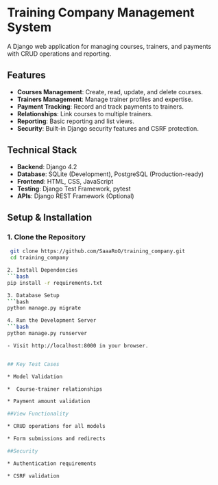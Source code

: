 
# Training Company Management System

A Django web application for managing courses, trainers, and payments with CRUD operations and reporting.

## Features
- **Courses Management**: Create, read, update, and delete courses.
- **Trainers Management**: Manage trainer profiles and expertise.
- **Payment Tracking**: Record and track payments to trainers.
- **Relationships**: Link courses to multiple trainers.
- **Reporting**: Basic reporting and list views.
- **Security**: Built-in Django security features and CSRF protection.

## Technical Stack
- **Backend**: Django 4.2
- **Database**: SQLite (Development), PostgreSQL (Production-ready)
- **Frontend**: HTML, CSS, JavaScript
- **Testing**: Django Test Framework, pytest
- **APIs**: Django REST Framework (Optional)



## Setup & Installation

### 1. Clone the Repository
  ```bash
   git clone https://github.com/SaaaRoO/training_company.git
   cd training_company

2. Install Dependencies
```bash
 pip install -r requirements.txt

3. Database Setup
```bash
  python manage.py migrate

4. Run the Development Server
```bash
  python manage.py runserver

- Visit http://localhost:8000 in your browser.


## Key Test Cases

* Model Validation

*  Course-trainer relationships

* Payment amount validation

##View Functionality

* CRUD operations for all models

* Form submissions and redirects

##Security

* Authentication requirements

* CSRF validation




